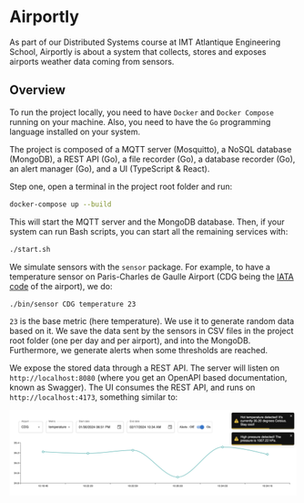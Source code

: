 # Airportly


As part of our Distributed Systems course at IMT Atlantique Engineering School, Airportly is about a system that collects, stores and exposes airports weather data coming from sensors.


## Overview


To run the project locally, you need to have `Docker` and `Docker Compose` running on your machine. Also, you need to have the `Go` programming language installed on your system. 

The project is composed of a MQTT server (Mosquitto), a NoSQL database (MongoDB), a REST API (Go), a file recorder (Go), a database recorder (Go), an alert manager (Go), and a UI (TypeScript & React).


Step one, open a terminal in the project root folder and run:


```sh
docker-compose up --build
```
This will start the MQTT server and the MongoDB database. Then, if your system can run Bash scripts, you can start all the remaining services with:

```sh
./start.sh
```


We simulate sensors with the `sensor` package. For example, to have a temperature sensor on Paris-Charles de Gaulle Airport (CDG being the [IATA code](https://en.wikipedia.org/wiki/IATA_airport_code) of the airport), we do:


```sh
./bin/sensor CDG temperature 23
```


`23` is the base metric (here temperature). We use it to generate random data based on it. We save the data sent by the sensors in CSV files in the project root folder (one per day and per airport), and into the MongoDB. Furthermore, we generate alerts when some thresholds are reached.


We expose the stored data through a REST API. The server will listen on `http://localhost:8080` (where you get an OpenAPI based documentation, known as Swagger). The UI  consumes the REST API, and runs on `http://localhost:4173`, something similar to:


<img src = "./ihm.png"/>

